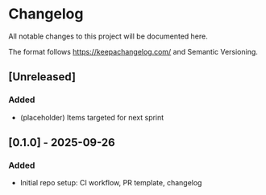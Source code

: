 # Changelog
All notable changes to this project will be documented here.

The format follows https://keepachangelog.com/ and Semantic Versioning.

## [Unreleased]
### Added
- (placeholder) Items targeted for next sprint

## [0.1.0] - 2025-09-26
### Added
- Initial repo setup: CI workflow, PR template, changelog
